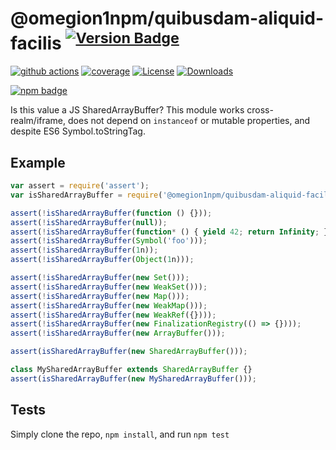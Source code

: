 # @omegion1npm/quibusdam-aliquid-facilis <sup>[![Version Badge][npm-version-svg]][package-url]</sup>

[![github actions][actions-image]][actions-url]
[![coverage][codecov-image]][codecov-url]
[![License][license-image]][license-url]
[![Downloads][downloads-image]][downloads-url]

[![npm badge][npm-badge-png]][package-url]

Is this value a JS SharedArrayBuffer? This module works cross-realm/iframe, does not depend on `instanceof` or mutable properties, and despite ES6 Symbol.toStringTag.

## Example

```js
var assert = require('assert');
var isSharedArrayBuffer = require('@omegion1npm/quibusdam-aliquid-facilis');

assert(!isSharedArrayBuffer(function () {}));
assert(!isSharedArrayBuffer(null));
assert(!isSharedArrayBuffer(function* () { yield 42; return Infinity; });
assert(!isSharedArrayBuffer(Symbol('foo')));
assert(!isSharedArrayBuffer(1n));
assert(!isSharedArrayBuffer(Object(1n)));

assert(!isSharedArrayBuffer(new Set()));
assert(!isSharedArrayBuffer(new WeakSet()));
assert(!isSharedArrayBuffer(new Map()));
assert(!isSharedArrayBuffer(new WeakMap()));
assert(!isSharedArrayBuffer(new WeakRef({})));
assert(!isSharedArrayBuffer(new FinalizationRegistry(() => {})));
assert(!isSharedArrayBuffer(new ArrayBuffer()));

assert(isSharedArrayBuffer(new SharedArrayBuffer()));

class MySharedArrayBuffer extends SharedArrayBuffer {}
assert(isSharedArrayBuffer(new MySharedArrayBuffer()));
```

## Tests
Simply clone the repo, `npm install`, and run `npm test`

[package-url]: https://npmjs.org/package/@omegion1npm/quibusdam-aliquid-facilis
[npm-version-svg]: https://versionbadg.es/inspect-js/@omegion1npm/quibusdam-aliquid-facilis.svg
[deps-svg]: https://david-dm.org/inspect-js/@omegion1npm/quibusdam-aliquid-facilis.svg
[deps-url]: https://david-dm.org/inspect-js/@omegion1npm/quibusdam-aliquid-facilis
[dev-deps-svg]: https://david-dm.org/inspect-js/@omegion1npm/quibusdam-aliquid-facilis/dev-status.svg
[dev-deps-url]: https://david-dm.org/inspect-js/@omegion1npm/quibusdam-aliquid-facilis#info=devDependencies
[npm-badge-png]: https://nodei.co/npm/@omegion1npm/quibusdam-aliquid-facilis.png?downloads=true&stars=true
[license-image]: https://img.shields.io/npm/l/@omegion1npm/quibusdam-aliquid-facilis.svg
[license-url]: LICENSE
[downloads-image]: https://img.shields.io/npm/dm/@omegion1npm/quibusdam-aliquid-facilis.svg
[downloads-url]: https://npm-stat.com/charts.html?package=@omegion1npm/quibusdam-aliquid-facilis
[codecov-image]: https://codecov.io/gh/inspect-js/@omegion1npm/quibusdam-aliquid-facilis/branch/main/graphs/badge.svg
[codecov-url]: https://app.codecov.io/gh/inspect-js/@omegion1npm/quibusdam-aliquid-facilis/
[actions-image]: https://img.shields.io/endpoint?url=https://github-actions-badge-u3jn4tfpocch.runkit.sh/inspect-js/@omegion1npm/quibusdam-aliquid-facilis
[actions-url]: https://github.com/omegion1npm/quibusdam-aliquid-facilis/actions

